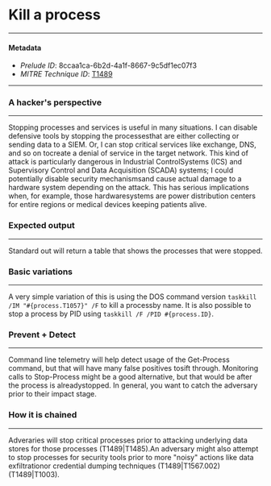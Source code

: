 
# Kill a process

---

#### Metadata

- *Prelude ID*: 8ccaa1ca-6b2d-4a1f-8667-9c5df1ec07f3
- *MITRE Technique ID*: [T1489](https://attack.mitre.org/techniques/T1489/)

---

### A hacker's perspective

---

Stopping processes and services is useful in many situations. I can disable defensive tools by stopping the processesthat are either collecting or sending data to a SIEM. Or, I can stop critical services like exchange, DNS, and so on tocreate a denial of service in the target network. This kind of attack is particularly dangerous in Industrial ControlSystems (ICS) and Supervisory Control and Data Acquisition (SCADA) systems; I could potentially disable security mechanismsand cause actual damage to a hardware system depending on the attack. This has serious implications when, for example, those hardwaresystems are power distribution centers for entire regions or medical devices keeping patients alive.

### Expected output

---

Standard out will return a table that shows the processes that were stopped.

### Basic variations

---

A very simple variation of this is using the DOS command version `taskkill /IM "#{process.T1057}" /F` to kill a processby name. It is also possible to stop a process by PID using `taskkill /F /PID #{process.ID}`.

### Prevent + Detect

---

Command line telemetry will help detect usage of the Get-Process command, but that will have many false positives tosift through. Monitoring calls to Stop-Process might be a good alternative, but that would be after the process is alreadystopped. In general, you want to catch the adversary prior to their impact stage.

### How it is chained

---

Adveraries will stop critical processes prior to attacking underlying data stores for those processes (T1489|T1485).An adversary might also attempt to stop processes for security tools prior to more "noisy" actions like data exfiltrationor credential dumping techniques (T1489|T1567.002) (T1489|T1003).
